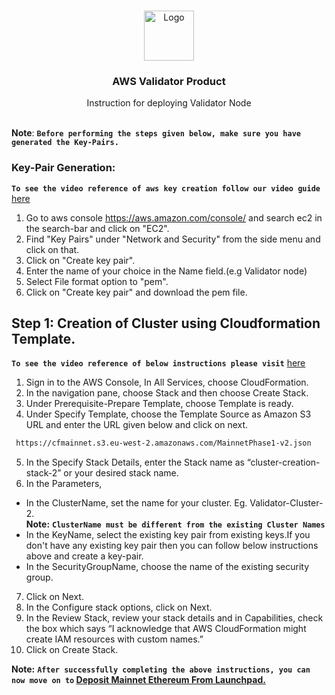 

<br />
<p align="center">
  <a href="https://www.launchnodes.com/">
    <img src="https://logo-public.s3.us-east-2.amazonaws.com/app+icon.png" alt="Logo" width="80" height="80">
  </a>

  <h3 align="center">AWS Validator Product</h3>

  <p align="center">
    Instruction for deploying Validator Node
    <br />
   <br />
    
  </p>
</p>

 **Note**: **`Before performing the steps given below, make sure you have generated the Key-Pairs.`**
 ### Key-Pair Generation:
  **`To see the video reference of aws key creation follow our video guide`** [here](https://drive.google.com/file/d/1ClKlq-cSoOUiIxgI02QzHpZbxZTPup-_/view?usp=sharing)
1. Go to aws console https://aws.amazon.com/console/ and search ec2 in the search-bar and click on "EC2".
2. Find "Key Pairs" under "Network and Security" from the side menu and click on that.
3. Click on "Create key pair".
4. Enter the name of your choice in the Name field.(e.g Validator node)
5. Select File format option to "pem".
6. Click on "Create key pair" and download the pem file.

## Step 1: Creation of Cluster using Cloudformation Template.
 **`To see the video reference of below instructions please visit`** [here](https://drive.google.com/file/d/1zkEZeAQDsV4E_TO6A0RsOJiO8u3fGKf9/view)

1. Sign in to the AWS Console, In All Services, choose CloudFormation.
2. In the navigation pane, choose Stack and then choose Create Stack.
3. Under Prerequisite-Prepare Template, choose Template is ready.
4. Under Specify Template, choose the Template Source as Amazon S3 URL and enter the URL given below and click on next.
  ```sh
   https://cfmainnet.s3.eu-west-2.amazonaws.com/MainnetPhase1-v2.json
   ```
5. In the Specify Stack Details, enter the Stack name as “cluster-creation-stack-2” or your desired stack name.
6. In the Parameters,
  - In the ClusterName, set the name for your cluster. Eg. Validator-Cluster-2.<br />
    **Note:** **`ClusterName must be different from the existing Cluster Names`**
  - In the KeyName, select the existing key pair from existing keys.If you don't have any existing key pair then you can follow below instructions above and create a key-pair.
  - In the SecurityGroupName, choose the name of the existing security group.
7. Click on Next.
8. In the Configure stack options, click on Next.
9. In the Review Stack, review your stack details and in Capabilities, check the box which says “I acknowledge that AWS CloudFormation might create IAM resources with custom names.” 
10. Click on Create Stack.



**Note:** **`After successfully completing the above instructions, you can now move on to` [Deposit Mainnet Ethereum From Launchpad.](https://github.com/launchnodes/ValidatorNodeProduct/blob/main/Docs/DepositEthereumReadme.md)**

